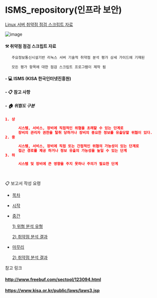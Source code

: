 # ISMS_repository(인프라 보안)

  [Linux 서버 취약점 점검 스크립트 자료](https://github.com/lechangjun/ISMS_security_repository/blob/main/%E1%84%8C%E1%85%A5%E1%86%BC%E1%84%87%E1%85%A9%E1%84%87%E1%85%A9%E1%84%8B%E1%85%A1%E1%86%AB_%E1%84%86%E1%85%AE%E1%86%AB%E1%84%89%E1%85%A5%E1%84%8C%E1%85%A1%E1%86%A8%E1%84%8B%E1%85%A5%E1%86%B8/Linux_.sh)

![image](https://user-images.githubusercontent.com/68671394/133751960-4de520df-e678-4813-930d-4c1fefdaa490.png)

#### ⚒️ 취약점 점검 스크립트 자료 

       주요정보통신시설기반 리눅스 서버 기술적 취약점 분석 평가 상세 가이드에 기재된 

       모든 평가 항목에 대한 점검 스크립트 프로그램이 제작 됨 
       
       
####  - 💻 ISMS (KISA 한국인터넷진흥원) 


#### - 📋 참고 사항
##### - 🏠 위험도 구분


#####
```json
1. 상

      시스템, 서비스, 장비에 직접적인 위협을 초래할 수 있는 단계로
      장비의 관리자 권한을 탈취 당하거나 장비의 중요한 정보를 유출당할 위협이 있다.
2. 중

      시스템, 서비스, 장비에 직접 또는 간접적인 위협의 가능성이 있는 단계로
      접근 경로를 제공 하거나 정보 유출의 가능성을 높일 수 있는 단계
3. 하

      시스템 및 장비에 큰 영향을 주지 못하나 주의가 필요한 단계
```

\
[]()


📋 보고서 작성 요령

- [목차](https://github.com/lechangjun/ISMS_security_repository/blob/main/%E1%84%8C%E1%85%A5%E1%86%BC%E1%84%87%E1%85%A9%E1%84%87%E1%85%A9%E1%84%8B%E1%85%A1%E1%86%AB_%E1%84%86%E1%85%AE%E1%86%AB%E1%84%89%E1%85%A5%E1%84%8C%E1%85%A1%E1%86%A8%E1%84%8B%E1%85%A5%E1%86%B8/(%EC%A0%9C%EB%8B%88%ED%8D%BC)%EC%9C%84%ED%97%98%EB%B6%84%EC%84%9D_%EB%B3%B4%EA%B3%A0%EC%84%9C/(%EC%A0%9C%EB%8B%88%ED%8D%BC)%EC%9C%84%ED%97%98%EB%B6%84%EC%84%9D_%EB%B3%B4%EA%B3%A0%EC%84%9C_.png/(%EC%A0%9C%EB%8B%88%ED%8D%BC)%EC%9C%84%ED%97%98%EB%B6%84%EC%84%9D_%EB%B3%B4%EA%B3%A0%EC%84%9C__2.png) 

- [시작](https://github.com/lechangjun/ISMS_security_repository/blob/main/%E1%84%8C%E1%85%A5%E1%86%BC%E1%84%87%E1%85%A9%E1%84%87%E1%85%A9%E1%84%8B%E1%85%A1%E1%86%AB_%E1%84%86%E1%85%AE%E1%86%AB%E1%84%89%E1%85%A5%E1%84%8C%E1%85%A1%E1%86%A8%E1%84%8B%E1%85%A5%E1%86%B8/(%EC%A0%9C%EB%8B%88%ED%8D%BC)%EC%9C%84%ED%97%98%EB%B6%84%EC%84%9D_%EB%B3%B4%EA%B3%A0%EC%84%9C/(%EC%A0%9C%EB%8B%88%ED%8D%BC)%EC%9C%84%ED%97%98%EB%B6%84%EC%84%9D_%EB%B3%B4%EA%B3%A0%EC%84%9C_.png/(%EC%A0%9C%EB%8B%88%ED%8D%BC)%EC%9C%84%ED%97%98%EB%B6%84%EC%84%9D_%EB%B3%B4%EA%B3%A0%EC%84%9C__1.png)
- [중간](https://github.com/lechangjun/ISMS_security_repository/blob/main/%E1%84%8C%E1%85%A5%E1%86%BC%E1%84%87%E1%85%A9%E1%84%87%E1%85%A9%E1%84%8B%E1%85%A1%E1%86%AB_%E1%84%86%E1%85%AE%E1%86%AB%E1%84%89%E1%85%A5%E1%84%8C%E1%85%A1%E1%86%A8%E1%84%8B%E1%85%A5%E1%86%B8/(%EC%A0%9C%EB%8B%88%ED%8D%BC)%EC%9C%84%ED%97%98%EB%B6%84%EC%84%9D_%EB%B3%B4%EA%B3%A0%EC%84%9C/(%EC%A0%9C%EB%8B%88%ED%8D%BC)%EC%9C%84%ED%97%98%EB%B6%84%EC%84%9D_%EB%B3%B4%EA%B3%A0%EC%84%9C_.png/(%EC%A0%9C%EB%8B%88%ED%8D%BC)%EC%9C%84%ED%97%98%EB%B6%84%EC%84%9D_%EB%B3%B4%EA%B3%A0%EC%84%9C__9.png)

     [1) 위협 분석 유형](https://github.com/lechangjun/ISMS_security_repository/blob/main/%E1%84%8C%E1%85%A5%E1%86%BC%E1%84%87%E1%85%A9%E1%84%87%E1%85%A9%E1%84%8B%E1%85%A1%E1%86%AB_%E1%84%86%E1%85%AE%E1%86%AB%E1%84%89%E1%85%A5%E1%84%8C%E1%85%A1%E1%86%A8%E1%84%8B%E1%85%A5%E1%86%B8/(%EC%A0%9C%EB%8B%88%ED%8D%BC)%EC%9C%84%ED%97%98%EB%B6%84%EC%84%9D_%EB%B3%B4%EA%B3%A0%EC%84%9C/(%EC%A0%9C%EB%8B%88%ED%8D%BC)%EC%9C%84%ED%97%98%EB%B6%84%EC%84%9D_%EB%B3%B4%EA%B3%A0%EC%84%9C_.png/(%EC%A0%9C%EB%8B%88%ED%8D%BC)%EC%9C%84%ED%97%98%EB%B6%84%EC%84%9D_%EB%B3%B4%EA%B3%A0%EC%84%9C__15.png)
     
     
     [2) 취약점 분석 결과](https://github.com/lechangjun/ISMS_security_repository/blob/main/%E1%84%8C%E1%85%A5%E1%86%BC%E1%84%87%E1%85%A9%E1%84%87%E1%85%A9%E1%84%8B%E1%85%A1%E1%86%AB_%E1%84%86%E1%85%AE%E1%86%AB%E1%84%89%E1%85%A5%E1%84%8C%E1%85%A1%E1%86%A8%E1%84%8B%E1%85%A5%E1%86%B8/(%EC%A0%9C%EB%8B%88%ED%8D%BC)%EC%9C%84%ED%97%98%EB%B6%84%EC%84%9D_%EB%B3%B4%EA%B3%A0%EC%84%9C/(%EC%A0%9C%EB%8B%88%ED%8D%BC)%EC%9C%84%ED%97%98%EB%B6%84%EC%84%9D_%EB%B3%B4%EA%B3%A0%EC%84%9C_.png/(%EC%A0%9C%EB%8B%88%ED%8D%BC)%EC%9C%84%ED%97%98%EB%B6%84%EC%84%9D_%EB%B3%B4%EA%B3%A0%EC%84%9C__23.png)



- [마무리](https://github.com/lechangjun/ISMS_security_repository/blob/main/%E1%84%8C%E1%85%A5%E1%86%BC%E1%84%87%E1%85%A9%E1%84%87%E1%85%A9%E1%84%8B%E1%85%A1%E1%86%AB_%E1%84%86%E1%85%AE%E1%86%AB%E1%84%89%E1%85%A5%E1%84%8C%E1%85%A1%E1%86%A8%E1%84%8B%E1%85%A5%E1%86%B8/(%EC%A0%9C%EB%8B%88%ED%8D%BC)%EC%9C%84%ED%97%98%EB%B6%84%EC%84%9D_%EB%B3%B4%EA%B3%A0%EC%84%9C/(%EC%A0%9C%EB%8B%88%ED%8D%BC)%EC%9C%84%ED%97%98%EB%B6%84%EC%84%9D_%EB%B3%B4%EA%B3%A0%EC%84%9C_.png/(%EC%A0%9C%EB%8B%88%ED%8D%BC)%EC%9C%84%ED%97%98%EB%B6%84%EC%84%9D_%EB%B3%B4%EA%B3%A0%EC%84%9C__27.png)



     [2) 취약점 분석 결과](https://github.com/lechangjun/ISMS_security_repository/blob/main/%E1%84%8C%E1%85%A5%E1%86%BC%E1%84%87%E1%85%A9%E1%84%87%E1%85%A9%E1%84%8B%E1%85%A1%E1%86%AB_%E1%84%86%E1%85%AE%E1%86%AB%E1%84%89%E1%85%A5%E1%84%8C%E1%85%A1%E1%86%A8%E1%84%8B%E1%85%A5%E1%86%B8/(%EC%A0%9C%EB%8B%88%ED%8D%BC)%EC%9C%84%ED%97%98%EB%B6%84%EC%84%9D_%EB%B3%B4%EA%B3%A0%EC%84%9C/(%EC%A0%9C%EB%8B%88%ED%8D%BC)%EC%9C%84%ED%97%98%EB%B6%84%EC%84%9D_%EB%B3%B4%EA%B3%A0%EC%84%9C_.png/(%EC%A0%9C%EB%8B%88%ED%8D%BC)%EC%9C%84%ED%97%98%EB%B6%84%EC%84%9D_%EB%B3%B4%EA%B3%A0%EC%84%9C__23.png)


참고 링크

#### http://www.freebuf.com/sectool/123094.html


#### https://www.kisa.or.kr/public/laws/laws3.jsp
